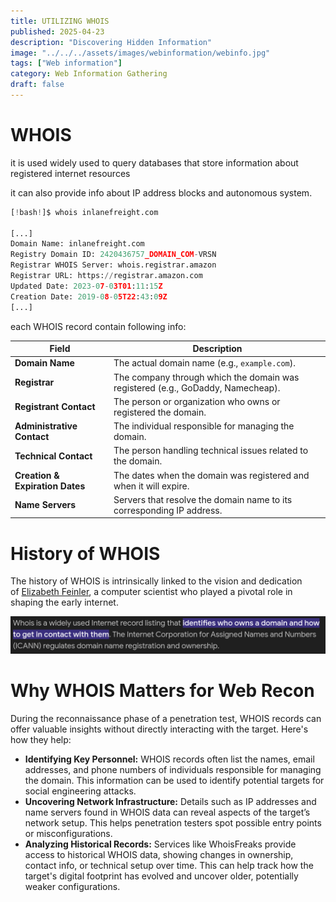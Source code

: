 ```yaml
---
title: UTILIZING WHOIS
published: 2025-04-23
description: "Discovering Hidden Information"
image: "../../../assets/images/webinformation/webinfo.jpg"
tags: ["Web information"]
category: Web Information Gathering
draft: false
---
```

# WHOIS

it is used widely used to query databases that store information about registered internet resources

it can also provide info about IP address blocks and autonomous system. 

```python
[!bash!]$ whois inlanefreight.com

[...]
Domain Name: inlanefreight.com
Registry Domain ID: 2420436757_DOMAIN_COM-VRSN
Registrar WHOIS Server: whois.registrar.amazon
Registrar URL: https://registrar.amazon.com
Updated Date: 2023-07-03T01:11:15Z
Creation Date: 2019-08-05T22:43:09Z
[...]
```

each WHOIS record contain following info:

| **Field** | **Description** |
| --- | --- |
| **Domain Name** | The actual domain name (e.g., `example.com`). |
| **Registrar** | The company through which the domain was registered (e.g., GoDaddy, Namecheap). |
| **Registrant Contact** | The person or organization who owns or registered the domain. |
| **Administrative Contact** | The individual responsible for managing the domain. |
| **Technical Contact** | The person handling technical issues related to the domain. |
| **Creation & Expiration Dates** | The dates when the domain was registered and when it will expire. |
| **Name Servers** | Servers that resolve the domain name to its corresponding IP address. |

# **History of WHOIS**

The history of WHOIS is intrinsically linked to the vision and dedication of [Elizabeth Feinler](https://en.wikipedia.org/wiki/Elizabeth_J._Feinler), a computer scientist who played a pivotal role in shaping the early internet.

![image.png](WHOIS%2013cab0f53d1d80d09ef4cefadcd4b2c8/image.png)

# **Why WHOIS Matters for Web Recon**

During the reconnaissance phase of a penetration test, WHOIS records can offer valuable insights without directly interacting with the target. Here's how they help:

- **Identifying Key Personnel:** WHOIS records often list the names, email addresses, and phone numbers of individuals responsible for managing the domain. This information can be used to identify potential targets for social engineering attacks.
- **Uncovering Network Infrastructure:** Details such as IP addresses and name servers found in WHOIS data can reveal aspects of the target’s network setup. This helps penetration testers spot possible entry points or misconfigurations.
- **Analyzing Historical Records:** Services like WhoisFreaks provide access to historical WHOIS data, showing changes in ownership, contact info, or technical setup over time. This can help track how the target's digital footprint has evolved and uncover older, potentially weaker configurations.